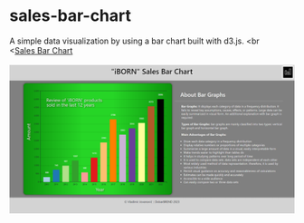 # sales-bar-chart
A simple data visualization by using a bar chart built with d3.js.
<br<br>
<<a href="" target="_blank">Sales Bar Chart</a>
<br><br>
<img src="https://github.com/DobarBREND/sales-bar-chart/blob/main/Sales%20Bar%20Chart.PNG" alt="Sales Bar Chart">
